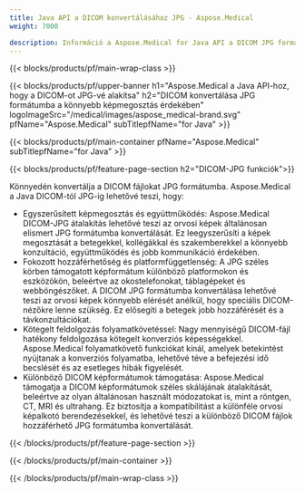 ```yaml
---
title: Java API a DICOM konvertálásához JPG - Aspose.Medical
weight: 7000

description: Információ a Aspose.Medical for Java API a DICOM JPG formátumba konvertálásához
---
```


{{< blocks/products/pf/main-wrap-class >}}

{{< blocks/products/pf/upper-banner h1="Aspose.Medical a Java API-hoz, hogy a DICOM-ot JPG-vé alakítsa" h2="DICOM konvertálása JPG formátumba a könnyebb képmegosztás érdekében" logoImageSrc="/medical/images/aspose_medical-brand.svg" pfName="Aspose.Medical" subTitlepfName="for Java" >}}

{{< blocks/products/pf/main-container pfName="Aspose.Medical" subTitlepfName="for Java" >}}

{{< blocks/products/pf/feature-page-section h2="DICOM-JPG funkciók">}}

<p>Könnyedén konvertálja a DICOM fájlokat JPG formátumba. Aspose.Medical a Java DICOM-tól JPG-ig lehetővé teszi, hogy:</p>

<ul>
<li>Egyszerűsített képmegosztás és együttműködés: Aspose.Medical DICOM-JPG átalakítás lehetővé teszi az orvosi képek általánosan elismert JPG formátumba konvertálását. Ez leegyszerűsíti a képek megosztását a betegekkel, kollégákkal és szakemberekkel a könnyebb konzultáció, együttműködés és jobb kommunikáció érdekében.</li>
<li>Fokozott hozzáférhetőség és platformfüggetlenség: A JPG széles körben támogatott képformátum különböző platformokon és eszközökön, beleértve az okostelefonokat, táblagépeket és webböngészőket. A DICOM JPG formátumba konvertálása lehetővé teszi az orvosi képek könnyebb elérését anélkül, hogy speciális DICOM-nézőkre lenne szükség. Ez elősegíti a betegek jobb hozzáférését és a távkonzultációkat.</li>
<li>Kötegelt feldolgozás folyamatkövetéssel: Nagy mennyiségű DICOM-fájl hatékony feldolgozása kötegelt konverziós képességekkel. Aspose.Medical folyamatkövető funkciókat kínál, amelyek betekintést nyújtanak a konverziós folyamatba, lehetővé téve a befejezési idő becslését és az esetleges hibák figyelését.</li>
<li>Különböző DICOM képformátumok támogatása: Aspose.Medical támogatja a DICOM képformátumok széles skálájának átalakítását, beleértve az olyan általánosan használt módozatokat is, mint a röntgen, CT, MRI és ultrahang. Ez biztosítja a kompatibilitást a különféle orvosi képalkotó berendezésekkel, és lehetővé teszi a különböző DICOM fájlok hozzáférhető JPG formátumba konvertálását.</li>
</ul>

{{< /blocks/products/pf/feature-page-section >}}

{{< /blocks/products/pf/main-container >}}

{{< /blocks/products/pf/main-wrap-class >}}